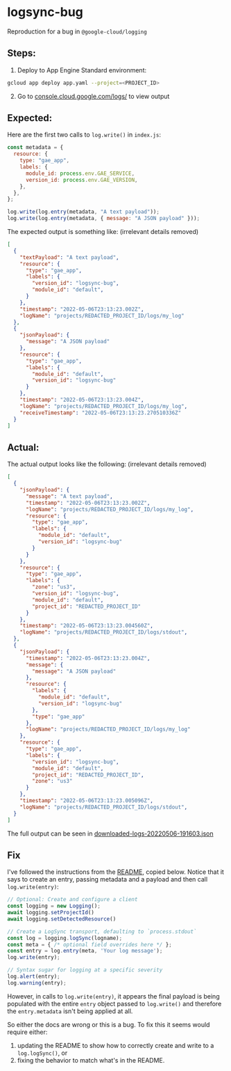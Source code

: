 # logsync-bug
Reproduction for a bug in `@google-cloud/logging`

## Steps:
1. Deploy to App Engine Standard environment:

``` sh
gcloud app deploy app.yaml --project=<PROJECT_ID>
```

2. Go to [console.cloud.google.com/logs/](http://console.cloud.google.com/logs/)
to view output

## Expected:

Here are the first two calls to `log.write()` in `index.js`:

``` js
const metadata = {
  resource: {
    type: "gae_app",
    labels: {
      module_id: process.env.GAE_SERVICE,
      version_id: process.env.GAE_VERSION,
    },
  },
};

log.write(log.entry(metadata, "A text payload"));
log.write(log.entry(metadata, { message: "A JSON payload" }));
```

The expected output is something like: (irrelevant details removed)

``` json
[
  {
    "textPayload": "A text payload",
    "resource": {
      "type": "gae_app",
      "labels": {
        "version_id": "logsync-bug",
        "module_id": "default",
      }
    },
    "timestamp": "2022-05-06T23:13:23.002Z",
    "logName": "projects/REDACTED_PROJECT_ID/logs/my_log"
  },
  {
    "jsonPayload": {
      "message": "A JSON payload"
    },
    "resource": {
      "type": "gae_app",
      "labels": {
        "module_id": "default",
        "version_id": "logsync-bug"
      }
    },
    "timestamp": "2022-05-06T23:13:23.004Z",
    "logName": "projects/REDACTED_PROJECT_ID/logs/my_log",
    "receiveTimestamp": "2022-05-06T23:13:23.270510336Z"
  }
]
```

## Actual:

The actual output looks like the following: (irrelevant details removed)

``` json
[
  {
    "jsonPayload": {
      "message": "A text payload",
      "timestamp": "2022-05-06T23:13:23.002Z",
      "logName": "projects/REDACTED_PROJECT_ID/logs/my_log",
      "resource": {
        "type": "gae_app",
        "labels": {
          "module_id": "default",
          "version_id": "logsync-bug"
        }
      }
    },
    "resource": {
      "type": "gae_app",
      "labels": {
        "zone": "us3",
        "version_id": "logsync-bug",
        "module_id": "default",
        "project_id": "REDACTED_PROJECT_ID"
      }
    },
    "timestamp": "2022-05-06T23:13:23.004560Z",
    "logName": "projects/REDACTED_PROJECT_ID/logs/stdout",
  },
  {
    "jsonPayload": {
      "timestamp": "2022-05-06T23:13:23.004Z",
      "message": {
        "message": "A JSON payload"
      },
      "resource": {
        "labels": {
          "module_id": "default",
          "version_id": "logsync-bug"
        },
        "type": "gae_app"
      },
      "logName": "projects/REDACTED_PROJECT_ID/logs/my_log"
    },
    "resource": {
      "type": "gae_app",
      "labels": {
        "version_id": "logsync-bug",
        "module_id": "default",
        "project_id": "REDACTED_PROJECT_ID",
        "zone": "us3"
      }
    },
    "timestamp": "2022-05-06T23:13:23.005096Z",
    "logName": "projects/REDACTED_PROJECT_ID/logs/stdout",
  }
]
```

The full output can be seen in [downloaded-logs-20220506-191603.json](./downloaded-logs-20220506-191603.json)

## Fix

I've followed the instructions from the [README][], copied below. Notice that
it says to create an entry, passing metadata and a payload and then call
`log.write(entry)`:

[README]: https://github.com/googleapis/nodejs-logging/blob/main/README.md

```js
// Optional: Create and configure a client
const logging = new Logging();
await logging.setProjectId()
await logging.setDetectedResource()

// Create a LogSync transport, defaulting to `process.stdout`
const log = logging.logSync(logname);
const meta = { /* optional field overrides here */ };
const entry = log.entry(meta, 'Your log message');
log.write(entry);

// Syntax sugar for logging at a specific severity
log.alert(entry);
log.warning(entry);
```

However, in calls to `log.write(entry)`, it appears the final payload is being
populated with the entire `entry` object passed to `log.write()` and therefore
the `entry.metadata` isn't being applied at all.

So either the docs are wrong or this is a bug. To fix this it seems would
require either:

1. updating the README to show how to correctly create and write to a
   `log.logSync()`, or
2. fixing the behavior to match what's in the README.

